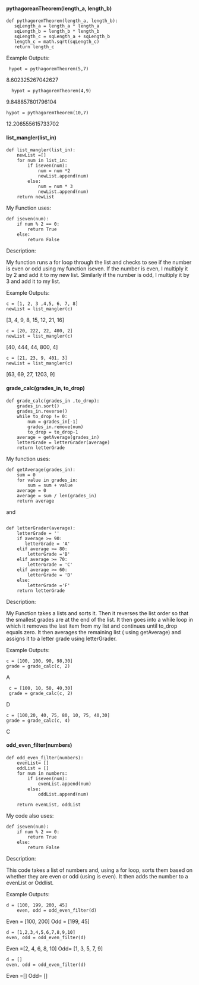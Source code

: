 #### pythagoreanTheorem(length_a, length_b)
````
def pythagoremTheorem(length_a, length_b):
   sqLength_a = length_a * length_a
   sqLength_b = length_b * length_b
   sqLength_c = sqLength_a + sqLength_b
   length_c = math.sqrt(sqLength_c)
   return length_c
````
Example Outputs: 
````
 hypot = pythagoremTheorem(5,7)
````
   8.602325267042627

````
  hypot = pythagoremTheorem(4,9)
````
9.848857801796104
````
hypot = pythagoremTheorem(10,7)
````
12.206555615733702

#### list_mangler(list_in)
````
def list_mangler(list_in):
    newList =[]
    for num in list_in:
        if iseven(num):
            num = num *2
            newList.append(num)
        else:
            num = num * 3
            newList.append(num)
    return newList
````
My Function uses: 
````
def iseven(num):
    if num % 2 == 0:
        return True
    else:
        return False
````
Description: 

My function runs a for loop through the list and checks to see if the number is even or odd using my function iseven. If the number is even, I multiply it by 2 and add it to my new list. Similarly if the number is odd, I multiply it by 3 and add it to my list.

Example Outputs: 
 ```` 
c = [1, 2, 3 ,4,5, 6, 7, 8]
newList = list_mangler(c)
````
[3, 4, 9, 8, 15, 12, 21, 16]

````
c = [20, 222, 22, 400, 2]
newList = list_mangler(c)
````
[40, 444, 44, 800, 4]

````
c = [21, 23, 9, 401, 3]
newList = list_mangler(c)
````
[63, 69, 27, 1203, 9]

#### grade_calc(grades_in, to_drop)

````
def grade_calc(grades_in ,to_drop):
    grades_in.sort()
    grades_in.reverse()
    while to_drop != 0:
        num = grades_in[-1]
        grades_in.remove(num)
        to_drop = to_drop-1
    average = getAverage(grades_in)
    letterGrade = letterGrader(average)
    return letterGrade
````
My function uses: 
````
def getAverage(grades_in):
    sum = 0
    for value in grades_in:
        sum = sum + value
    average = 0
    average = sum / len(grades_in)
    return average
````
and 
````

def letterGrader(average):
    letterGrade = ''
    if average >= 90:
       letterGrade = 'A'
    elif average >= 80:
        letterGrade ='B'
    elif average >= 70:
        letterGrade = 'C'
    elif average >= 60:
        letterGrade = 'D'
    else:
        letterGrade ='F'
    return letterGrade
 ````
Description: 

My Function takes a lists and sorts it. Then it reverses the list order so that the smallest grades are at the end of the list. It then goes into a while loop in which it removes the last item from my list and continues until to_drop equals zero. It then averages the remaining list ( using getAverage) and assigns it to a letter grade using letterGrader.

Example Outputs: 

````
c = [100, 100, 90, 98,30]
grade = grade_calc(c, 2)
````
A

````
 c = [100, 10, 50, 40,30]
 grade = grade_calc(c, 2)
````
D

````
c = [100,20, 40, 75, 80, 10, 75, 40,30]
grade = grade_calc(c, 4)
````
C

#### odd_even_filter(numbers)
````
def odd_even_filter(numbers):
    evenList= []
    oddList = []
    for num in numbers:
        if iseven(num):
            evenList.append(num)
        else:
            oddList.append(num)

    return evenList, oddList
````
My code also uses: 

````
def iseven(num):
    if num % 2 == 0:
        return True
    else:
        return False
````
Description:

This code takes a list of numbers and, using a for loop, sorts them based on whether they are even or odd (using is even). It then adds the number to a evenList or Oddlist. 


Example Outputs: 

````
d = [100, 199, 200, 45]
    even, odd = odd_even_filter(d)
````
Even = [100, 200] Odd = [199, 45]
````
d = [1,2,3,4,5,6,7,8,9,10]
even, odd = odd_even_filter(d)
````
Even =[2, 4, 6, 8, 10] Odd= [1, 3, 5, 7, 9]

````
d = []
even, odd = odd_even_filter(d)
````
Even =[] Odd= []